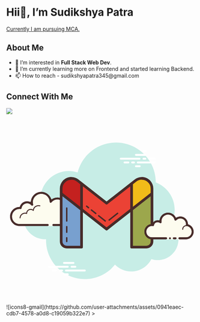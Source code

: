  <h1>Hii👋, I’m Sudikshya Patra</h1>
 <u>Currently I am pursuing MCA.</u>
 <h2>About Me</h2>
 <ul>
 <li>👀 I’m interested in <b>Full Stack Web Dev</b>.</li>
 <li>🌱 I’m currently learning more on Frontend and started learning Backend.</li>
 <li>📫 How to reach - sudikshyapatra345@gmail.com </li>
</ul>
<h2>Connect With Me</h2>
<a><img src= <?xml version="1.0" encoding="iso-8859-1"?>
<!-- Generator: Adobe Illustrator 25.2.1, SVG Export Plug-In . SVG Version: 6.00 Build 0)  -->
<svg version="1.1" id="Layer_1" xmlns="http://www.w3.org/2000/svg" xmlns:xlink="http://www.w3.org/1999/xlink" x="0px" y="0px"
	 viewBox="0 0 100 100" style="enable-background:new 0 0 100 100;" xml:space="preserve">
<path style="fill:#C7EDE6;" d="M87.215,57.71C88.35,55.555,89,53.105,89,50.5c0-6.621-4.159-12.257-10.001-14.478
	C78.999,36.015,79,36.008,79,36c0-11.598-9.402-21-21-21c-9.784,0-17.981,6.701-20.313,15.757C36.211,30.272,34.638,30,33,30
	c-7.692,0-14.023,5.793-14.89,13.252C12.906,44.353,9,48.969,9,54.5C9,60.851,14.149,66,20.5,66c0.177,0,0.352-0.012,0.526-0.022
	C21.022,66.153,21,66.324,21,66.5C21,77.822,30.178,87,41.5,87c6.437,0,12.175-2.972,15.934-7.614C59.612,81.611,62.64,83,66,83
	c4.65,0,8.674-2.65,10.666-6.518C77.718,76.817,78.837,77,80,77c6.075,0,11-4.925,11-11C91,62.689,89.53,59.727,87.215,57.71z"/>
<path style="fill:#FDFCEF;" d="M21.875,59v-0.5H7c-2.481,0-4.5-2.019-4.5-4.5c0-2.422,1.895-4.396,4.313-4.496l0.677-0.027
	l0.226-0.64C8.208,47.439,9.527,46.5,11,46.5c0.41,0,0.812,0.072,1.194,0.215l1.189,0.442l0.152-1.26
	c0.303-2.507,2.437-4.397,4.964-4.397c2.047,0,3.916,1.288,4.649,3.206l0.438,1.144l1.033-0.657C25.332,44.739,26.155,44.5,27,44.5
	c2.402,0,4.377,1.879,4.494,4.276l0.035,0.721l0.695,0.193C34.153,50.228,33.5,52,33.5,54c0,2.481-0.019,4.5-2.5,4.5h-6.125V59
	H21.875z"/>
<path style="fill:#FDFCEF;" d="M24.875,58.5c0,0,3.64,0,6.125,0s1-2.015,1-4.5c0-2.333,1.718-4.229-0.555-4.455
	C31.467,49.364,31.5,49.187,31.5,49c0-2.485-2.015-4.5-4.5-4.5c-1.438,0-2.703,0.686-3.527,1.736C23.333,43.6,21.171,41.5,18.5,41.5
	c-2.761,0-5,2.239-5,5c0,0.446,0.077,0.87,0.187,1.282C13.045,47.005,12.086,46.5,11,46.5c-1.781,0-3.234,1.335-3.455,3.055
	C7.364,49.533,7.187,49.5,7,49.5c-2.485,0-4.5,2.015-4.5,4.5s2.015,4.5,4.5,4.5s9.5,0,9.5,0h5.375V59h3V58.5z"/>
<path style="fill:#472B29;" d="M24.875,59c-0.275,0-0.5-0.225-0.5-0.5s0.225-0.5,0.5-0.5H31c2.206,0,2-1.794,2-4
	c0-2.052,0.449-3.754-1.606-3.958c-0.13-0.013-0.256-0.081-0.338-0.184c-0.083-0.104-0.123-0.243-0.106-0.373l0.019-0.142
	C30.99,49.189,31,49.096,31,49c0-2.206-1.794-4-4-4c-1.22,0-2.362,0.562-3.133,1.544c-0.094,0.121-0.243,0.193-0.393,0.193
	c-0.049,0-0.101-0.008-0.151-0.024c-0.194-0.061-0.338-0.245-0.35-0.448C22.847,43.874,20.881,42,18.5,42
	c-2.481,0-4.5,2.019-4.5,4.5c0,0.353,0.054,0.719,0.169,1.154c0.059,0.221-0.05,0.468-0.253,0.57
	c-0.073,0.039-0.154,0.058-0.229,0.058c-0.148,0-0.289-0.066-0.385-0.182C12.724,47.401,11.884,47,11,47
	c-1.496,0-2.769,1.126-2.959,2.618c-0.032,0.247-0.245,0.437-0.495,0.437L7.331,50.03C7.189,50.01,7.096,50,7,50
	c-2.206,0-4,1.794-4,4s1.794,4,4,4h14.875c0.275,0,0.5,0.225,0.5,0.5s-0.225,0.5-0.5,0.5H7c-2.757,0-5-2.243-5-5
	c0-2.589,1.941-4.729,4.516-4.978l0.591-0.057l0.232-0.545C7.969,46.95,9.405,46,11,46c0.309,0,0.617,0.036,0.916,0.108l0.994,0.24
	l0.218-1C13.675,42.829,15.934,41,18.5,41c2.113,0,3.999,1.18,4.923,3.078l0.444,0.913l0.906-0.458C25.463,44.185,26.232,44,27,44
	c2.561,0,4.697,1.917,4.971,4.459l0.067,0.631l0.601,0.207C34.649,49.99,34,51.88,34,54c0,2.757-0.243,5-3,5H24.875z"/>
<path style="fill:#472B29;" d="M18.5,41c-3.033,0-5.5,2.467-5.5,5.5c0,0.016,0,0.031,0,0.047C12.398,46.192,11.71,46,11,46
	c-1.831,0-3.411,1.261-3.858,3.005C7.095,49.002,7.048,49,7,49c-2.757,0-5,2.243-5,5s2.243,5,5,5h14.875c0.276,0,0.5-0.224,0.5-0.5
	s-0.224-0.5-0.5-0.5H7c-2.206,0-4-1.794-4-4s1.794-4,4-4c0.117,0,0.23,0.017,0.343,0.032l0.141,0.019
	c0.021,0.003,0.041,0.004,0.062,0.004c0.246,0,0.462-0.185,0.495-0.437C8.232,48.125,9.504,47,11,47c0.885,0,1.723,0.401,2.301,1.1
	c0.098,0.118,0.241,0.182,0.386,0.182c0.078,0,0.156-0.018,0.228-0.056c0.209-0.107,0.314-0.346,0.254-0.573
	C14.054,47.218,14,46.852,14,46.5c0-2.481,2.019-4.5,4.5-4.5c2.381,0,4.347,1.872,4.474,4.263c0.011,0.208,0.15,0.387,0.349,0.45
	c0.05,0.016,0.101,0.024,0.152,0.024c0.15,0,0.296-0.069,0.392-0.192C24.638,45.563,25.779,45,27,45c2.206,0,4,1.794,4,4
	c0,0.117-0.017,0.23-0.032,0.343l-0.019,0.141c-0.016,0.134,0.022,0.268,0.106,0.373c0.084,0.105,0.207,0.172,0.34,0.185
	C33.451,50.247,33,51.949,33,54c0,2.206,0.206,4-2,4h-6.125c-0.276,0-0.5,0.224-0.5,0.5s0.224,0.5,0.5,0.5H31c2.757,0,3-2.243,3-5
	c0-2.397,0.311-4.413-2.003-4.877C31.999,49.082,32,49.041,32,49c0-2.757-2.243-5-5-5c-1.176,0-2.293,0.416-3.183,1.164
	C23.219,42.76,21.055,41,18.5,41L18.5,41z"/>
<path style="fill:#472B29;" d="M17,48c-1.403,0-2.609,0.999-2.913,2.341C13.72,50.119,13.301,50,12.875,50
	c-1.202,0-2.198,0.897-2.353,2.068C10.319,52.022,10.126,52,9.937,52c-1.529,0-2.811,1.2-2.918,2.732
	C7.01,54.87,7.114,54.99,7.251,55c0.006,0,0.012,0,0.018,0c0.13,0,0.24-0.101,0.249-0.232C7.607,53.497,8.669,52.5,9.937,52.5
	c0.229,0,0.47,0.042,0.738,0.127c0.022,0.007,0.045,0.01,0.067,0.01c0.055,0,0.11-0.02,0.156-0.054
	C10.962,52.537,11,52.455,11,52.375c0-1.034,0.841-1.875,1.875-1.875c0.447,0,0.885,0.168,1.231,0.473
	c0.047,0.041,0.106,0.063,0.165,0.063c0.032,0,0.063-0.006,0.093-0.019c0.088-0.035,0.148-0.117,0.155-0.212
	C14.623,49.512,15.712,48.5,17,48.5c0.208,0,0.425,0.034,0.682,0.107c0.023,0.007,0.047,0.01,0.07,0.01
	c0.109,0,0.207-0.073,0.239-0.182c0.038-0.133-0.039-0.271-0.172-0.309C17.517,48.04,17.256,48,17,48L17,48z"/>
<path style="fill:#FFFFFF;" d="M70.405,24H60.5c-0.276,0-0.5-0.224-0.5-0.5s0.224-0.5,0.5-0.5h9.905c0.276,0,0.5,0.224,0.5,0.5
	S70.682,24,70.405,24z"/>
<path style="fill:#FFFFFF;" d="M73.5,24h-1c-0.276,0-0.5-0.224-0.5-0.5s0.224-0.5,0.5-0.5h1c0.276,0,0.5,0.224,0.5,0.5
	S73.777,24,73.5,24z"/>
<path style="fill:#FFFFFF;" d="M78.491,26H69.5c-0.276,0-0.5-0.224-0.5-0.5s0.224-0.5,0.5-0.5h8.991c0.276,0,0.5,0.224,0.5,0.5
	S78.767,26,78.491,26z"/>
<path style="fill:#FFFFFF;" d="M67.5,26h-1c-0.276,0-0.5-0.224-0.5-0.5s0.224-0.5,0.5-0.5h1c0.276,0,0.5,0.224,0.5,0.5
	S67.777,26,67.5,26z"/>
<path style="fill:#FFFFFF;" d="M64.5,26h-2c-0.276,0-0.5-0.224-0.5-0.5s0.224-0.5,0.5-0.5h2c0.276,0,0.5,0.224,0.5,0.5
	S64.777,26,64.5,26z"/>
<path style="fill:#FFFFFF;" d="M70.5,28h-2c-0.276,0-0.5-0.224-0.5-0.5s0.224-0.5,0.5-0.5h2c0.276,0,0.5,0.224,0.5,0.5
	S70.776,28,70.5,28z"/>
<path style="fill:#FFFFFF;" d="M73.5,19c-0.177,0-0.823,0-1,0c-0.276,0-0.5,0.224-0.5,0.5s0.224,0.5,0.5,0.5c0.177,0,0.823,0,1,0
	c0.276,0,0.5-0.224,0.5-0.5S73.776,19,73.5,19z"/>
<path style="fill:#FFFFFF;" d="M73.5,21c-0.177,0-4.823,0-5,0c-0.276,0-0.5,0.224-0.5,0.5s0.224,0.5,0.5,0.5c0.177,0,4.823,0,5,0
	c0.276,0,0.5-0.224,0.5-0.5S73.776,21,73.5,21z"/>
<path style="fill:#FFFFFF;" d="M78.5,23c-0.177,0-2.823,0-3,0c-0.276,0-0.5,0.224-0.5,0.5s0.224,0.5,0.5,0.5c0.177,0,2.823,0,3,0
	c0.276,0,0.5-0.224,0.5-0.5S78.776,23,78.5,23z"/>
<path style="fill:#FFFFFF;" d="M32.5,81h-10c-0.276,0-0.5-0.224-0.5-0.5s0.224-0.5,0.5-0.5h10c0.276,0,0.5,0.224,0.5,0.5
	S32.776,81,32.5,81z"/>
<path style="fill:#FFFFFF;" d="M36.5,81h-2c-0.276,0-0.5-0.224-0.5-0.5s0.224-0.5,0.5-0.5h2c0.276,0,0.5,0.224,0.5,0.5
	S36.776,81,36.5,81z"/>
<path style="fill:#FFFFFF;" d="M41.5,83h-10c-0.276,0-0.5-0.224-0.5-0.5s0.224-0.5,0.5-0.5h10c0.276,0,0.5,0.224,0.5,0.5
	S41.777,83,41.5,83z"/>
<path style="fill:#FFFFFF;" d="M29.5,83h-1c-0.276,0-0.5-0.224-0.5-0.5s0.224-0.5,0.5-0.5h1c0.276,0,0.5,0.224,0.5,0.5
	S29.776,83,29.5,83z"/>
<path style="fill:#FFFFFF;" d="M26.375,83H24.5c-0.276,0-0.5-0.224-0.5-0.5s0.224-0.5,0.5-0.5h1.875c0.276,0,0.5,0.224,0.5,0.5
	S26.651,83,26.375,83z"/>
<path style="fill:#FFFFFF;" d="M35.5,79h-5c-0.276,0-0.5-0.224-0.5-0.5s0.224-0.5,0.5-0.5h5c0.276,0,0.5,0.224,0.5,0.5
	S35.777,79,35.5,79z"/>
<path style="fill:#FFFFFF;" d="M32.5,85h-2c-0.276,0-0.5-0.224-0.5-0.5s0.224-0.5,0.5-0.5h2c0.276,0,0.5,0.224,0.5,0.5
	S32.776,85,32.5,85z"/>
<path style="fill:#78A0CF;" d="M39.775,50.315v19.807h-7.837c-1.626,0-2.939-1.313-2.939-2.939V41.891L39.775,50.315z"/>
<path style="fill:#C4211F;" d="M39.775,36.64v13.675L29,41.891v-2.625c0-1.254,0.431-2.41,1.146-3.321
	c1.774-2.305,5.258-2.768,7.563-0.921L39.775,36.64z"/>
<polygon style="fill:#EB4235;" points="66.224,36.64 66.224,50.305 53,60.64 39.775,50.315 39.775,36.64 53,46.965 "/>
<path style="fill:#F1BC19;" d="M77,39.265v2.625l-10.775,8.415V36.64l2.067-1.616c0.99-0.774,2.155-1.146,3.321-1.146
	C74.512,33.85,77.033,36.313,77,39.265z"/>
<path style="fill:#9CA74C;" d="M77,41.891v25.293c0,1.626-1.313,2.939-2.939,2.939h-7.837V50.305L77,41.891z"/>
<line style="fill:none;stroke:#472B29;stroke-width:0.75;stroke-linecap:round;stroke-linejoin:round;stroke-miterlimit:10;" x1="31.939" y1="65.224" x2="31.939" y2="67.184"/>
<line style="fill:none;stroke:#472B29;stroke-width:0.75;stroke-linecap:round;stroke-linejoin:round;stroke-miterlimit:10;" x1="31.939" y1="59.347" x2="31.939" y2="62.286"/>
<line style="fill:none;stroke:#472B29;stroke-width:0.75;stroke-linecap:round;stroke-linejoin:round;stroke-miterlimit:10;" x1="31.939" y1="49.551" x2="31.939" y2="56.353"/>
<path style="fill:none;stroke:#472B29;stroke-width:1.4;stroke-linejoin:round;stroke-miterlimit:10;" d="M39.775,36.867v33.256
	h-7.837c-1.623,0-2.939-1.316-2.939-2.939V39.265c0-2.976,2.412-5.388,5.388-5.388"/>
<path style="fill:none;stroke:#472B29;stroke-width:1.4;stroke-linejoin:round;stroke-miterlimit:10;" d="M75.858,35.948
	c-1.832-2.345-5.218-2.76-7.563-0.929L53,46.97l0,0L37.705,35.02c-2.345-1.832-5.731-1.416-7.563,0.929"/>
<line style="fill:none;stroke:#472B29;stroke-width:0.75;stroke-linecap:round;stroke-linejoin:round;stroke-miterlimit:10;" x1="54.356" y1="55.842" x2="58.81" y2="52.318"/>
<line style="fill:none;stroke:#472B29;stroke-width:0.75;stroke-linecap:round;stroke-linejoin:round;stroke-miterlimit:10;" x1="48.822" y1="53.609" x2="52.289" y2="56.353"/>
<line style="fill:none;stroke:#472B29;stroke-width:0.75;stroke-linecap:round;stroke-linejoin:round;stroke-miterlimit:10;" x1="44.985" y1="50.573" x2="47.285" y2="52.393"/>
<line style="fill:none;stroke:#472B29;stroke-width:0.75;stroke-linecap:round;stroke-linejoin:round;stroke-miterlimit:10;" x1="42.456" y1="48.571" x2="43.448" y2="49.357"/>
<polyline style="fill:none;stroke:#472B29;stroke-width:1.4;stroke-linejoin:round;stroke-miterlimit:10;" points="29.157,42.015 
	53,60.644 53,60.644 76.826,42.029 "/>
<path style="fill:none;stroke:#472B29;stroke-width:1.4;stroke-linejoin:round;stroke-miterlimit:10;" d="M71.612,33.878
	c2.976,0,5.388,2.412,5.388,5.388v27.918c0,1.623-1.316,2.939-2.939,2.939h-7.837V36.8"/>
<path style="fill:#FDFCEF;" d="M84.5,66v-0.5H77c-1.93,0-3.5-1.57-3.5-3.5c0-1.895,1.482-3.431,3.375-3.498l0.609-0.021l0.26-0.551
	c0.409-0.868,1.295-1.43,2.256-1.43c0.142,0,0.28,0.012,0.417,0.035l0.97,0.172l0.186-0.967c0.362-1.878,2.014-3.24,3.928-3.24
	c1.438,0,2.773,0.783,3.485,2.045l0.485,0.859l0.866-0.475c0.514-0.281,1.088-0.43,1.663-0.43c1.866,0,3.402,1.459,3.495,3.321
	l0.034,0.671l0.633,0.223C97.561,59.207,98.5,60.527,98.5,62c0,1.93-1.57,3.5-3.5,3.5h-3.5V66H84.5z"/>
<path style="fill:#FDFCEF;" d="M91.5,65.5c0,0,1.567,0,3.5,0s3.5-1.567,3.5-3.5c0-1.781-1.335-3.234-3.055-3.455
	C95.473,58.366,95.5,58.187,95.5,58c0-1.933-1.567-3.5-3.5-3.5c-1.032,0-1.95,0.455-2.59,1.165c-0.384-1.808-1.987-3.165-3.91-3.165
	c-2.209,0-4,1.791-4,4c0,0.191,0.03,0.374,0.056,0.558C81.128,56.714,80.592,56.5,80,56.5c-1.228,0-2.245,0.887-2.455,2.055
	C77.366,58.527,77.187,58.5,77,58.5c-1.933,0-3.5,1.567-3.5,3.5s1.567,3.5,3.5,3.5s7.5,0,7.5,0V66h7V65.5z"/>
<path style="fill:#472B29;" d="M93.25,61C93.112,61,93,60.888,93,60.75c0-1.223,0.995-2.218,2.218-2.218
	c0.034,0.009,0.737-0.001,1.244,0.136c0.133,0.036,0.212,0.173,0.176,0.306c-0.036,0.134-0.173,0.213-0.306,0.176
	c-0.444-0.12-1.1-0.12-1.113-0.118c-0.948,0-1.719,0.771-1.719,1.718C93.5,60.888,93.388,61,93.25,61z"/>
<circle style="fill:#472B29;" cx="86.5" cy="65.5" r="0.5"/>
<path style="fill:#472B29;" d="M91.5,66c-0.275,0-0.5-0.225-0.5-0.5s0.225-0.5,0.5-0.5H95c1.654,0,3-1.346,3-3
	c0-1.496-1.126-2.769-2.618-2.959c-0.13-0.017-0.257-0.09-0.335-0.195c-0.082-0.108-0.116-0.248-0.095-0.379
	C94.984,58.258,95,58.131,95,58c0-1.654-1.346-3-3-3c-0.85,0-1.638,0.355-2.219,1.001c-0.095,0.104-0.23,0.165-0.372,0.165
	c-0.042,0-0.085-0.006-0.127-0.018c-0.187-0.051-0.322-0.196-0.361-0.38C88.58,54.164,87.142,53,85.5,53c-1.93,0-3.5,1.57-3.5,3.5
	c0,0.121,0.014,0.238,0.032,0.354c0.039,0.272-0.057,0.503-0.233,0.604c-0.094,0.053-0.193,0.081-0.289,0.081
	c-0.103,0-0.189-0.029-0.266-0.091C80.877,57.155,80.447,57,80,57c-0.967,0-1.793,0.691-1.963,1.645
	c-0.043,0.237-0.249,0.41-0.491,0.41l-0.117-0.011C77.257,59.016,77.13,59,77,59c-1.654,0-3,1.346-3,3s1.346,3,3,3h7.5
	c0.275,0,0.5,0.225,0.5,0.5S84.775,66,84.5,66H77c-2.206,0-4-1.794-4-4c0-2.041,1.59-3.79,3.62-3.982l0.519-0.049l0.258-0.452
	C77.927,56.581,78.925,56,80,56l0.952,0.038l0.216-0.761C81.716,53.348,83.497,52,85.5,52c1.491,0,2.881,0.736,3.718,1.969
	l0.463,0.684l0.759-0.326C90.937,54.112,91.476,54,92,54c2.03,0,3.738,1.52,3.974,3.534l0.067,0.576l0.534,0.228
	C98.048,58.966,99,60.403,99,62c0,2.206-1.794,4-4,4H91.5z"/>
<path style="fill:#472B29;" d="M95,66h-3.5c-0.276,0-0.5-0.224-0.5-0.5s0.224-0.5,0.5-0.5H95c1.654,0,3-1.346,3-3
	c0-1.496-1.125-2.768-2.618-2.959c-0.134-0.018-0.255-0.088-0.336-0.196s-0.115-0.244-0.094-0.377C94.975,58.314,95,58.16,95,58
	c0-1.654-1.346-3-3-3c-0.85,0-1.638,0.355-2.219,1c-0.125,0.139-0.321,0.198-0.5,0.148c-0.182-0.049-0.321-0.195-0.36-0.379
	C88.58,54.165,87.141,53,85.5,53c-1.93,0-3.5,1.57-3.5,3.5c0,0.143,0.021,0.28,0.041,0.418c0.029,0.203-0.063,0.438-0.242,0.54
	c-0.179,0.102-0.396,0.118-0.556-0.01C80.878,57.155,80.449,57,80,57c-0.966,0-1.792,0.691-1.963,1.644
	c-0.048,0.267-0.296,0.446-0.569,0.405C77.314,59.025,77.16,59,77,59c-1.654,0-3,1.346-3,3s1.346,3,3,3h7.5
	c0.276,0,0.5,0.224,0.5,0.5S84.776,66,84.5,66H77c-2.206,0-4-1.794-4-4s1.794-4,4-4c0.059,0,0.116,0.002,0.174,0.006
	C77.588,56.82,78.711,56,80,56c0.349,0,0.689,0.061,1.011,0.18C81.176,53.847,83.126,52,85.5,52c1.831,0,3.466,1.127,4.153,2.774
	C90.333,54.276,91.155,54,92,54c2.206,0,4,1.794,4,4c0,0.048-0.001,0.095-0.004,0.142C97.739,58.59,99,60.169,99,62
	C99,64.206,97.206,66,95,66z"/>
<path style="fill:#472B29;" d="M89.5,65c-0.159,0-0.841,0-1,0c-0.276,0-0.5,0.224-0.5,0.5s0.224,0.5,0.5,0.5c0.159,0,0.841,0,1,0
	c0.276,0,0.5-0.224,0.5-0.5S89.776,65,89.5,65z"/>
</svg>![icons8-gmail](https://github.com/user-attachments/assets/0941eaec-cdb7-4578-a0d8-c19059b322e7)
></a>
<!---
Dikshya0112/Dikshya0112 is a ✨ special ✨ repository because its `README.md` (this file) appears on your GitHub profile.
You can click the Preview link to take a look at your changes.- 💞️ I’m looking to collaborate on - 😄 Pronouns: ...
- ⚡ Fun fact: ...
--->
